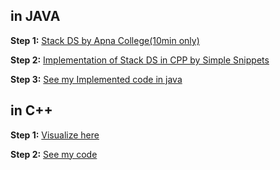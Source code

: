 ## in JAVA

**Step 1:** [Stack DS by Apna College(10min only)](https://youtu.be/JvuaAgDar1c)

**Step 2:** [Implementation of Stack DS in CPP by Simple Snippets](https://youtu.be/08QSylWv6jM)

**Step 3:** [See my Implemented code in java](https://github.com/thepranaygupta/Data-Structures-and-Algorithms/blob/main/02.%20Stack/Basic%20Operation/1.%20Stack%20using%20Array/Stack_Array.java)

## in C++

**Step 1:** [Visualize here](https://www.youtube.com/watch?v=sFVxsglODoo)

**Step 2:** [See my code](./stack_using_array.cpp)
